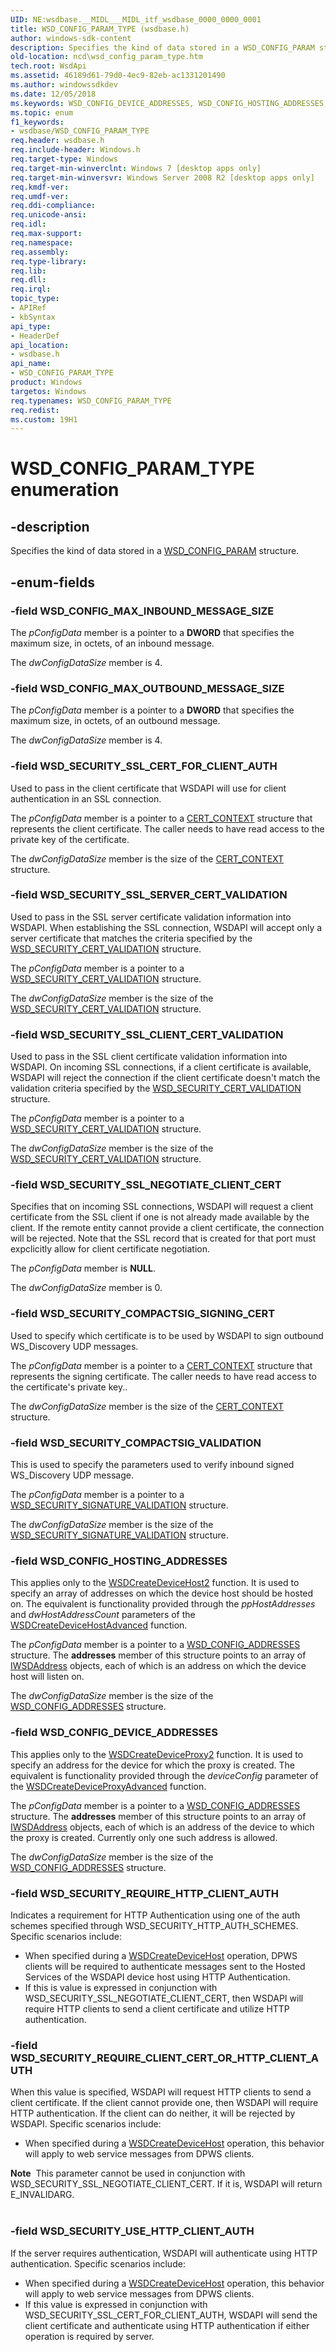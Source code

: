 ```yaml
---
UID: NE:wsdbase.__MIDL___MIDL_itf_wsdbase_0000_0000_0001
title: WSD_CONFIG_PARAM_TYPE (wsdbase.h)
author: windows-sdk-content
description: Specifies the kind of data stored in a WSD_CONFIG_PARAM structure.
old-location: ncd\wsd_config_param_type.htm
tech.root: WsdApi
ms.assetid: 46189d61-79d0-4ec9-82eb-ac1331201490
ms.author: windowssdkdev
ms.date: 12/05/2018
ms.keywords: WSD_CONFIG_DEVICE_ADDRESSES, WSD_CONFIG_HOSTING_ADDRESSES, WSD_CONFIG_MAX_INBOUND_MESSAGE_SIZE, WSD_CONFIG_MAX_OUTBOUND_MESSAGE_SIZE, WSD_CONFIG_PARAM_TYPE, WSD_CONFIG_PARAM_TYPE enumeration, WSD_SECURITY_COMPACTSIG_SIGNING_CERT, WSD_SECURITY_COMPACTSIG_VALIDATION, WSD_SECURITY_REQUIRE_CLIENT_CERT_OR_HTTP_CLIENT_AUTH, WSD_SECURITY_REQUIRE_HTTP_CLIENT_AUTH, WSD_SECURITY_SSL_CERT_FOR_CLIENT_AUTH, WSD_SECURITY_SSL_CLIENT_CERT_VALIDATION, WSD_SECURITY_SSL_NEGOTIATE_CLIENT_CERT, WSD_SECURITY_SSL_SERVER_CERT_VALIDATION, WSD_SECURITY_USE_HTTP_CLIENT_AUTH, ncd.wsd_config_param_type, wsdbase/WSD_CONFIG_DEVICE_ADDRESSES, wsdbase/WSD_CONFIG_HOSTING_ADDRESSES, wsdbase/WSD_CONFIG_MAX_INBOUND_MESSAGE_SIZE, wsdbase/WSD_CONFIG_MAX_OUTBOUND_MESSAGE_SIZE, wsdbase/WSD_CONFIG_PARAM_TYPE, wsdbase/WSD_SECURITY_COMPACTSIG_SIGNING_CERT, wsdbase/WSD_SECURITY_COMPACTSIG_VALIDATION, wsdbase/WSD_SECURITY_REQUIRE_CLIENT_CERT_OR_HTTP_CLIENT_AUTH, wsdbase/WSD_SECURITY_REQUIRE_HTTP_CLIENT_AUTH, wsdbase/WSD_SECURITY_SSL_CERT_FOR_CLIENT_AUTH, wsdbase/WSD_SECURITY_SSL_CLIENT_CERT_VALIDATION, wsdbase/WSD_SECURITY_SSL_NEGOTIATE_CLIENT_CERT, wsdbase/WSD_SECURITY_SSL_SERVER_CERT_VALIDATION, wsdbase/WSD_SECURITY_USE_HTTP_CLIENT_AUTH
ms.topic: enum
f1_keywords:
- wsdbase/WSD_CONFIG_PARAM_TYPE
req.header: wsdbase.h
req.include-header: Windows.h
req.target-type: Windows
req.target-min-winverclnt: Windows 7 [desktop apps only]
req.target-min-winversvr: Windows Server 2008 R2 [desktop apps only]
req.kmdf-ver: 
req.umdf-ver: 
req.ddi-compliance: 
req.unicode-ansi: 
req.idl: 
req.max-support: 
req.namespace: 
req.assembly: 
req.type-library: 
req.lib: 
req.dll: 
req.irql: 
topic_type:
- APIRef
- kbSyntax
api_type:
- HeaderDef
api_location:
- wsdbase.h
api_name:
- WSD_CONFIG_PARAM_TYPE
product: Windows
targetos: Windows
req.typenames: WSD_CONFIG_PARAM_TYPE
req.redist: 
ms.custom: 19H1
---
```


# WSD_CONFIG_PARAM_TYPE enumeration


## -description


Specifies the kind of data stored in a 
    <a href="https://docs.microsoft.com/windows/desktop/api/wsdbase/ns-wsdbase-wsd_config_param">WSD_CONFIG_PARAM</a> structure.


## -enum-fields




### -field WSD_CONFIG_MAX_INBOUND_MESSAGE_SIZE

The <i>pConfigData</i> member is a pointer to a <b>DWORD</b> that specifies the maximum size,  in octets, of an inbound message.

The <i>dwConfigDataSize</i> member is 4.


### -field WSD_CONFIG_MAX_OUTBOUND_MESSAGE_SIZE

The <i>pConfigData</i> member is a pointer to a <b>DWORD</b> that specifies the maximum size, in octets, of an outbound message.

The <i>dwConfigDataSize</i> member is 4.


### -field WSD_SECURITY_SSL_CERT_FOR_CLIENT_AUTH

Used to pass in the client certificate that WSDAPI will use for client authentication in an SSL connection.

The <i>pConfigData</i> member is a pointer to a  <a href="https://docs.microsoft.com/windows/desktop/api/wincrypt/ns-wincrypt-cert_context">CERT_CONTEXT</a> structure that represents the client certificate.  The caller needs to have read access to the private key of the certificate.

The <i>dwConfigDataSize</i> member is the size of the <a href="https://docs.microsoft.com/windows/desktop/api/wincrypt/ns-wincrypt-cert_context">CERT_CONTEXT</a> structure.


### -field WSD_SECURITY_SSL_SERVER_CERT_VALIDATION

Used to pass in the SSL server certificate validation information into WSDAPI.  When establishing the SSL connection, WSDAPI will accept only a server certificate that matches the criteria specified by the <a href="https://docs.microsoft.com/windows/desktop/api/wsdbase/ns-wsdbase-wsd_security_cert_validation">WSD_SECURITY_CERT_VALIDATION</a> structure.

The <i>pConfigData</i> member is a pointer to a <a href="https://docs.microsoft.com/windows/desktop/api/wsdbase/ns-wsdbase-wsd_security_cert_validation">WSD_SECURITY_CERT_VALIDATION</a> structure.

The <i>dwConfigDataSize</i> member is the size of the <a href="https://docs.microsoft.com/windows/desktop/api/wsdbase/ns-wsdbase-wsd_security_cert_validation">WSD_SECURITY_CERT_VALIDATION</a> structure.


### -field WSD_SECURITY_SSL_CLIENT_CERT_VALIDATION

Used to pass in the SSL client certificate validation information into WSDAPI.  On incoming SSL connections, if a client certificate is available, WSDAPI will reject the connection if the client certificate doesn't match the validation criteria specified by the <a href="https://docs.microsoft.com/windows/desktop/api/wsdbase/ns-wsdbase-wsd_security_cert_validation">WSD_SECURITY_CERT_VALIDATION</a> structure.

The <i>pConfigData</i> member is a pointer to a <a href="https://docs.microsoft.com/windows/desktop/api/wsdbase/ns-wsdbase-wsd_security_cert_validation">WSD_SECURITY_CERT_VALIDATION</a> structure.

The <i>dwConfigDataSize</i> member is the size of the <a href="https://docs.microsoft.com/windows/desktop/api/wsdbase/ns-wsdbase-wsd_security_cert_validation">WSD_SECURITY_CERT_VALIDATION</a> structure.


### -field WSD_SECURITY_SSL_NEGOTIATE_CLIENT_CERT

Specifies that on incoming SSL connections, WSDAPI  will request a client certificate from the SSL client if one is not already made available by the client.  If the remote entity cannot provide a client certificate, the connection will be rejected.  Note that the SSL record that is created for that port must expclicitly allow for client certificate negotiation.

The <i>pConfigData</i> member is <b>NULL</b>.

The <i>dwConfigDataSize</i> member is 0.


### -field WSD_SECURITY_COMPACTSIG_SIGNING_CERT

Used to specify which certificate is to be used by WSDAPI to sign outbound WS_Discovery UDP messages.

The <i>pConfigData</i> member is a                                            pointer to a <a href="https://docs.microsoft.com/windows/desktop/api/wincrypt/ns-wincrypt-cert_context">CERT_CONTEXT</a> structure  that represents the signing certificate.  The caller needs to have read access to the certificate's private key..

The <i>dwConfigDataSize</i> member is the size of the <a href="https://docs.microsoft.com/windows/desktop/api/wincrypt/ns-wincrypt-cert_context">CERT_CONTEXT</a> structure.


### -field WSD_SECURITY_COMPACTSIG_VALIDATION

This is used to specify the parameters used to verify inbound signed WS_Discovery UDP message.

The <i>pConfigData</i> member is a                                            pointer to a <a href="https://docs.microsoft.com/windows/desktop/api/wsdbase/ns-wsdbase-wsd_security_signature_validation">WSD_SECURITY_SIGNATURE_VALIDATION</a> structure.

The <i>dwConfigDataSize</i> member is the size of the <a href="https://docs.microsoft.com/windows/desktop/api/wsdbase/ns-wsdbase-wsd_security_signature_validation">WSD_SECURITY_SIGNATURE_VALIDATION</a> structure.


### -field WSD_CONFIG_HOSTING_ADDRESSES

This applies only to the <a href="https://docs.microsoft.com/windows/desktop/api/wsdhost/nf-wsdhost-wsdcreatedevicehost2">WSDCreateDeviceHost2</a> function.  It is used to specify an array of addresses on which the device host should be hosted on.  The equivalent is functionality provided through the <i>ppHostAddresses</i> and <i>dwHostAddressCount</i> parameters of the <a href="https://docs.microsoft.com/windows/desktop/api/wsdhost/nf-wsdhost-wsdcreatedevicehostadvanced">WSDCreateDeviceHostAdvanced</a> function.

The <i>pConfigData</i> member is a                                            pointer to a <a href="https://docs.microsoft.com/windows/desktop/api/wsdbase/ns-wsdbase-wsd_config_addresses">WSD_CONFIG_ADDRESSES</a> structure.  The <b>addresses</b> member of this structure points to an array of <a href="https://docs.microsoft.com/windows/desktop/api/wsdbase/nn-wsdbase-iwsdaddress">IWSDAddress</a> objects, each of which is an address on which the device host will listen on.

The <i>dwConfigDataSize</i> member is the size of the <a href="https://docs.microsoft.com/windows/desktop/api/wsdbase/ns-wsdbase-wsd_config_addresses">WSD_CONFIG_ADDRESSES</a> structure.


### -field WSD_CONFIG_DEVICE_ADDRESSES

This applies only to the <a href="https://docs.microsoft.com/windows/desktop/api/wsdclient/nf-wsdclient-wsdcreatedeviceproxy2">WSDCreateDeviceProxy2</a> function.  It is used to specify an address for the device for which the proxy is created.  The equivalent is functionality provided through the <i>deviceConfig</i> parameter of the <a href="https://docs.microsoft.com/windows/desktop/api/wsdclient/nf-wsdclient-wsdcreatedeviceproxyadvanced">WSDCreateDeviceProxyAdvanced</a> function.

The <i>pConfigData</i> member is a                                            pointer to a <a href="https://docs.microsoft.com/windows/desktop/api/wsdbase/ns-wsdbase-wsd_config_addresses">WSD_CONFIG_ADDRESSES</a> structure.  The <b>addresses</b> member of this structure points to an array of <a href="https://docs.microsoft.com/windows/desktop/api/wsdbase/nn-wsdbase-iwsdaddress">IWSDAddress</a> objects, each of which is an address of the device to which the proxy is created.  Currently only one such address is allowed.

The <i>dwConfigDataSize</i> member is the size of the <a href="https://docs.microsoft.com/windows/desktop/api/wsdbase/ns-wsdbase-wsd_config_addresses">WSD_CONFIG_ADDRESSES</a> structure.


### -field WSD_SECURITY_REQUIRE_HTTP_CLIENT_AUTH

Indicates a requirement for HTTP Authentication using one of the auth schemes specified through WSD_SECURITY_HTTP_AUTH_SCHEMES. Specific scenarios include:

<ul>
<li>
When specified during a <a href="https://docs.microsoft.com/windows/desktop/api/wsdhost/nf-wsdhost-wsdcreatedevicehost">WSDCreateDeviceHost</a> operation, DPWS clients will be required to authenticate messages sent to the Hosted Services of the WSDAPI device host using HTTP Authentication.

</li>
<li>
If this is value is expressed in conjunction with WSD_SECURITY_SSL_NEGOTIATE_CLIENT_CERT, then WSDAPI will require HTTP clients to send a client certificate and utilize HTTP authentication. 

</li>
</ul>

### -field WSD_SECURITY_REQUIRE_CLIENT_CERT_OR_HTTP_CLIENT_AUTH

When this  value is specified, WSDAPI will request HTTP clients to send a client certificate. If the client cannot provide one, then WSDAPI will require  HTTP authentication. If the client can do neither, it will be rejected by WSDAPI. Specific scenarios include:

<ul>
<li>
When specified during a <a href="https://docs.microsoft.com/windows/desktop/api/wsdhost/nf-wsdhost-wsdcreatedevicehost">WSDCreateDeviceHost</a> operation, this behavior will apply to web service messages from DPWS clients.

</li>
</ul>
<div class="alert"><b>Note</b>  This parameter cannot be used in conjunction with WSD_SECURITY_SSL_NEGOTIATE_CLIENT_CERT. If it is, WSDAPI will return E_INVALIDARG.</div>
<div> </div>

### -field WSD_SECURITY_USE_HTTP_CLIENT_AUTH

If the server requires authentication, WSDAPI will authenticate using HTTP authentication. Specific scenarios include:

<ul>
<li>
When specified during a <a href="https://docs.microsoft.com/windows/desktop/api/wsdhost/nf-wsdhost-wsdcreatedevicehost">WSDCreateDeviceHost</a> operation, this behavior will apply to web service messages from DPWS clients.

</li>
<li>
If this value is expressed in conjunction with WSD_SECURITY_SSL_CERT_FOR_CLIENT_AUTH, WSDAPI will send the client certificate and authenticate using HTTP authentication if either operation is required by server.

</li>
</ul>
